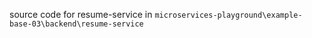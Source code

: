 source code for resume-service in ```microservices-playground\example-base-03\backend\resume-service```